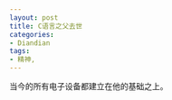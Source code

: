 ```yaml
---
layout: post
title: C语言之父去世
categories:
- Diandian
tags:
- 精神, 
---
```

当今的所有电子设备都建立在他的基础之上。
<p></p>